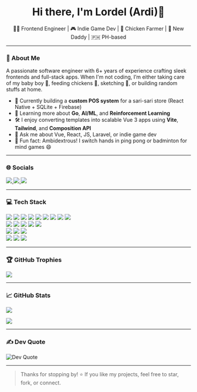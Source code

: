 <h1 align="center">Hi there, I'm Lordel (Ardi)👋</h1>

<p align="center">
  🧑‍💻 Frontend Engineer | 🎮 Indie Game Dev | 🐓 Chicken Farmer | 👶 New Daddy | 🇵🇭 PH-based
</p>

 ---

### 💫 About Me
A passionate software engineer with 6+ years of experience crafting sleek frontends and full-stack apps. When I'm not coding, I’m either taking care of my baby boy 👶, feeding chickens 🐔, sketching 🎨, or building random stuffs at home.

- 🔭 Currently building a **custom POS system** for a sari-sari store (React Native + SQLite + Firebase)
- 🌱 Learning more about **Go**, **AI/ML**, and **Reinforcement Learning**
- 🛠 I enjoy converting templates into scalable Vue 3 apps using **Vite**, **Tailwind**, and **Composition API**
- 💬 Ask me about Vue, React, JS, Laravel, or indie game dev
- 🧠 Fun fact: Ambidextrous! I switch hands in ping pong or badminton for mind games 😄

---

### 🌐 Socials
<p align="left"> <a href="https://www.linkedin.com/in/lordel-cariaga/" target="_blank"> <img src="https://img.shields.io/badge/LinkedIn-0A66C2?style=for-the-badge&logo=linkedin&logoColor=white" /> </a> <a href="mailto:lordel.cariaga@gmail.com" target="_blank"> <img src="https://img.shields.io/badge/Gmail-EA4335?style=for-the-badge&logo=gmail&logoColor=white" /> </a> <a href="https://ardi-codes.dev" target="_blank"> <img src="https://img.shields.io/badge/Portfolio-9146FF?style=for-the-badge&logo=vercel&logoColor=white" /> </a> </p>

---

### 💻 Tech Stack

<p align="left"> <img src="https://img.shields.io/badge/javascript-%23323330.svg?style=for-the-badge&logo=javascript&logoColor=%23F7DF1E"/> <img src="https://img.shields.io/badge/typescript-%23007ACC.svg?style=for-the-badge&logo=typescript&logoColor=white"/> <img src="https://img.shields.io/badge/php-%23777BB4.svg?style=for-the-badge&logo=php&logoColor=white"/> <img src="https://img.shields.io/badge/css3-%231572B6.svg?style=for-the-badge&logo=css3&logoColor=white"/> <img src="https://img.shields.io/badge/html5-%23E34F26.svg?style=for-the-badge&logo=html5&logoColor=white"/> <img src="https://img.shields.io/badge/c%23-%23239120.svg?style=for-the-badge&logo=c-sharp&logoColor=white"/> <img src="https://img.shields.io/badge/express.js-%23404d59.svg?style=for-the-badge&logo=express&logoColor=white"/> <img src="https://img.shields.io/badge/next.js-%23000000.svg?style=for-the-badge&logo=next.js&logoColor=white"/> <img src="https://img.shields.io/badge/node.js-%23339933.svg?style=for-the-badge&logo=node.js&logoColor=white"/> <br /> <img src="https://img.shields.io/badge/nuxt-%2300C58E.svg?style=for-the-badge&logo=nuxt.js&logoColor=white"/> <img src="https://img.shields.io/badge/react-%2320232a.svg?style=for-the-badge&logo=react&logoColor=%2361DAFB"/> <img src="https://img.shields.io/badge/redux-%23764ABC.svg?style=for-the-badge&logo=redux&logoColor=white"/> <img src="https://img.shields.io/badge/tailwindcss-%2306B6D4.svg?style=for-the-badge&logo=tailwindcss&logoColor=white"/> <img src="https://img.shields.io/badge/vue.js-%234FC08D.svg?style=for-the-badge&logo=vue.js&logoColor=white"/> <br /> <img src="https://img.shields.io/badge/mongodb-%2347A248.svg?style=for-the-badge&logo=mongodb&logoColor=white"/> <img src="https://img.shields.io/badge/mysql-%2300758F.svg?style=for-the-badge&logo=mysql&logoColor=white"/> <img src="https://img.shields.io/badge/postgres-%23316192.svg?style=for-the-badge&logo=postgresql&logoColor=white"/> <br /> <img src="https://img.shields.io/badge/figma-%23F24E1E.svg?style=for-the-badge&logo=figma&logoColor=white"/> <img src="https://img.shields.io/badge/git-%23F05032.svg?style=for-the-badge&logo=git&logoColor=white"/> <img src="https://img.shields.io/badge/docker-%232496ED.svg?style=for-the-badge&logo=docker&logoColor=white"/> </p>

---

### 🏆 GitHub Trophies

<p align="left">
  <img src="https://github-profile-trophy.vercel.app/?username=lordelcariaga&theme=onedark&no-frame=true&title=Stars,Commits,Followers,Repositories,PullRequest,Issues" />
</p>

---

### 📈 GitHub Stats

<p align="left">
  <img src="https://github-readme-stats.vercel.app/api?username=lordelcariaga&show_icons=true&theme=tokyonight&count_private=true" />
</p>

<p align="left">
  <img src="https://github-readme-stats.vercel.app/api/top-langs/?username=lordelcariaga&layout=compact&theme=tokyonight" />
</p>

---

### ✍️ Dev Quote

<div align="left"> <img src="https://quotes-github-readme.vercel.app/api?type=horizontal&theme=radical" alt="Dev Quote"/> </div>

---

> Thanks for stopping by! ⭐ If you like my projects, feel free to star, fork, or connect.
